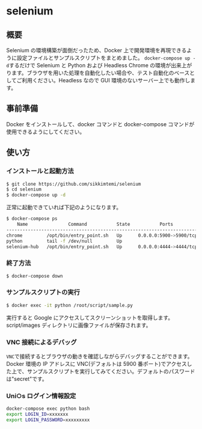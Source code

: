 # selenium

## 概要

Selenium の環境構築が面倒だったため、Docker 上で開発環境を再現できるように設定ファイルとサンプルスクリプトをまとめました。
`docker-compose up -d`するだけで Selenium と Python および Headless Chrome の環境が出来上がります。ブラウザを用いた処理を自動化したい場合や、テスト自動化のベースとしてご利用ください。Headless なので GUI 環境のないサーバー上でも動作します。

## 事前準備

Docker をインストールして、docker コマンドと docker-compose コマンドが使用できるようにしてください。

## 使い方

### インストールと起動方法

```bash
$ git clone https://github.com/sikkimtemi/selenium
$ cd selenium
$ docker-compose up -d
```

正常に起動できていれば下記のようになります。

```bash
$ docker-compose ps
    Name               Command           State           Ports
-----------------------------------------------------------------------
chrome         /opt/bin/entry_point.sh   Up      0.0.0.0:5900->5900/tcp
python         tail -f /dev/null         Up
selenium-hub   /opt/bin/entry_point.sh   Up      0.0.0.0:4444->4444/tcp
```

### 終了方法

```bash
$ docker-compose down
```

### サンプルスクリプトの実行

```bash
$ docker exec -it python /root/script/sample.py
```

実行すると Google にアクセスしてスクリーンショットを取得します。
script/images ディレクトリに画像ファイルが保存されます。

### VNC 接続によるデバッグ

`VNC`で接続するとブラウザの動きを確認しながらデバッグすることができます。Docker 環境の IP アドレスに VNC(デフォルトは 5900 番ポート)でアクセスした上で、サンプルスクリプトを実行してみてください。デフォルトのパスワードは"secret"です。

### Uni○s ログイン情報設定

```bash
docker-compose exec python bash
export LOGIN_ID=xxxxxxx
export LOGIN_PASSWORD=xxxxxxxxx
```
